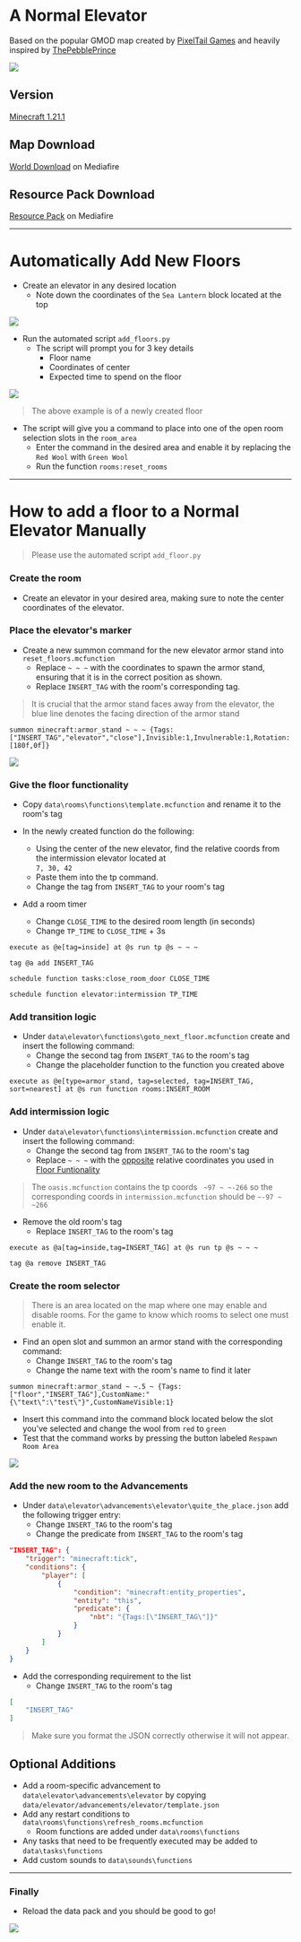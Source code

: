 # A Normal Elevator
Based on the popular GMOD map created by <a href="https://www.pixeltailgames.com/elevator/"> PixelTail Games</a> and heavily inspired by <a href=https://www.youtube.com/channel/UCHobjD55wR4c-5bD0AHDcEQ>ThePebblePrince</a>

<img src="resources\elevator_entrance.png"></img>

## Version
<a href="https://www.minecraft.net/en-us/article/minecraft-java-edition-1-21-1">Minecraft 1.21.1</a>

## Map Download
<a href=https://www.mediafire.com/file/9m5l0dupj4ak3tm/Normal_Elevator.zip/file>World Download</a> on Mediafire

## Resource Pack Download
<a href=https://www.mediafire.com/file/d4mtdqvulfbu06b/Normal_Elevator_Magic_Sauce.zip/file>Resource Pack</a> on Mediafire

---

# Automatically Add New Floors

- Create an elevator in any desired location
    - Note down the coordinates of the `Sea Lantern` block located at the top

<img src="resources\center_location.png"></img>

- Run the automated script `add_floors.py`
    - The script will prompt you for 3 key details
        - Floor name
        - Coordinates of center
        - Expected time to spend on the floor

<img src="resources\add_floor_example.png"></img>

> The above example is of a newly created floor

- The script will give you a command to place into one of the open room selection slots in the `room_area`
    - Enter the command in the desired area and enable it by replacing the `Red Wool` with `Green Wool`
    - Run the function `rooms:reset_rooms`

---

# How to add a floor to a Normal Elevator Manually

> Please use the automated script `add_floor.py`

### Create the room

- Create an elevator in your desired area, making sure to note the center coordinates of the elevator.

### Place the elevator's marker

- Create a new summon command for the new elevator armor stand into `reset_floors.mcfunction`
    - Replace `~ ~ ~` with the coordinates to spawn the armor stand, ensuring that it is in the correct position as shown.
    - Replace `INSERT_TAG` with the room's corresponding tag.

> It is crucial that the armor stand faces away from the elevator, the blue line denotes the facing direction of the armor stand

```MCFUNCTION
summon minecraft:armor_stand ~ ~ ~ {Tags:["INSERT_TAG","elevator","close"],Invisible:1,Invulnerable:1,Rotation:[180f,0f]}
```

<img src="resources\armor_stand_location.png"></img>

### Give the floor functionality

- Copy `data\rooms\functions\template.mcfunction` and rename it to the room's tag
- In the newly created function do the following:
    - Using the center of the new elevator, find the relative coords from the intermission elevator located at <br>`7, 30, 42`
    - Paste them into the tp command.
    - Change the tag from `INSERT_TAG` to your room's tag

- Add a room timer
    - Change `CLOSE_TIME` to the desired room length (in seconds)
    - Change `TP_TIME` to `CLOSE_TIME` + 3s

```MCFUNCTION
execute as @e[tag=inside] at @s run tp @s ~ ~ ~

tag @a add INSERT_TAG

schedule function tasks:close_room_door CLOSE_TIME

schedule function elevator:intermission TP_TIME
```

### Add transition logic

- Under `data\elevator\functions\goto_next_floor.mcfunction` create and insert the following command: 
    - Change the second tag from `INSERT_TAG` to the room's tag
    - Change the placeholder function to the function you created above

```MCFUNCTION
execute as @e[type=armor_stand, tag=selected, tag=INSERT_TAG, sort=nearest] at @s run function rooms:INSERT_ROOM
```

### Add intermission logic

- Under `data\elevator\functions\intermission.mcfunction` create and insert the following command:
    - Change the second tag from `INSERT_TAG` to the room's tag
    - Replace `~ ~ ~` with the <ins>opposite</ins> relative coordinates you used in [Floor Funtionality](#give-the-floor-functionality)

> The `oasis.mcfunction` contains the tp coords ` ~97 ~ ~-266` so the corresponding coords in `intermission.mcfunction` should be `~-97 ~ ~266`

- Remove the old room's tag
    - Replace `INSERT_TAG` to the room's tag

```MCFUNCTION
execute as @a[tag=inside,tag=INSERT_TAG] at @s run tp @s ~ ~ ~

tag @a remove INSERT_TAG
```

### Create the room selector

> There is an area located on the map where one may enable and disable rooms. For the game to know which rooms to select one must enable it.

- Find an open slot and summon an armor stand with the corresponding command:
    - Change `INSERT_TAG` to the room's tag
    - Change the name text with the room's name to find it later

```MCFUNCTION
summon minecraft:armor_stand ~ ~.5 ~ {Tags:["floor","INSERT_TAG"],CustomName:"{\"text\":\"test\"}",CustomNameVisible:1}
```
- Insert this command into the command block located below the slot you've selected and change the wool from `red` to `green`
- Test that the command works by pressing the button labeled `Respawn Room Area`

<img src="resources\room_area.png"></img>

### Add the new room to the Advancements

- Under `data\elevator\advancements\elevator\quite_the_place.json` add the following trigger entry:
    - Change `INSERT_TAG` to the room's tag
    - Change the predicate from `INSERT_TAG` to the room's tag

```JSON
"INSERT_TAG": {
    "trigger": "minecraft:tick",
    "conditions": {
        "player": [
            {
                "condition": "minecraft:entity_properties",
                "entity": "this",
                "predicate": {
                    "nbt": "{Tags:[\"INSERT_TAG\"]}" 
                }
            }
        ]
    }
}
```

- Add the corresponding requirement to the list
    - Change `INSERT_TAG` to the room's tag

```JSON
[
    "INSERT_TAG"
]
```

> Make sure you format the JSON correctly otherwise it will not appear.

## Optional Additions
- Add a room-specific advancement to `data\elevator\advancements\elevator` by copying `data/elevator/advancements/elevator/template.json`
- Add any restart conditions to `data\rooms\functions\refresh_rooms.mcfunction`
    - Room functions are added under `data\rooms\functions`
- Any tasks that need to be frequently executed may be added to `data\tasks\functions`
- Add custom sounds to `data\sounds\functions`

---

### Finally
- Reload the data pack and you should be good to go!

<img src="resources\credits.png"></img>
